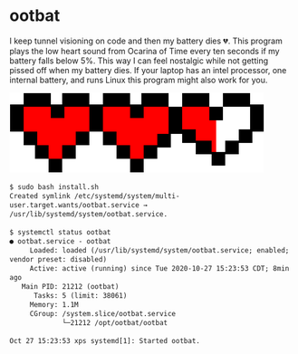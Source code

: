 # ootbat

I keep tunnel visioning on code and then my battery dies :broken_heart:. This program plays the low heart sound from Ocarina of Time every ten seconds if my battery falls below 5%. This way I can feel nostalgic while not getting pissed off when my battery dies. If your laptop has an intel processor, one internal battery, and runs Linux this program might also work for you.

![hearts](hearts.png)

```
$ sudo bash install.sh
Created symlink /etc/systemd/system/multi-user.target.wants/ootbat.service → /usr/lib/systemd/system/ootbat.service.

$ systemctl status ootbat
● ootbat.service - ootbat
     Loaded: loaded (/usr/lib/systemd/system/ootbat.service; enabled; vendor preset: disabled)
     Active: active (running) since Tue 2020-10-27 15:23:53 CDT; 8min ago
   Main PID: 21212 (ootbat)
      Tasks: 5 (limit: 38061)
     Memory: 1.1M
     CGroup: /system.slice/ootbat.service
             └─21212 /opt/ootbat/ootbat

Oct 27 15:23:53 xps systemd[1]: Started ootbat.
```